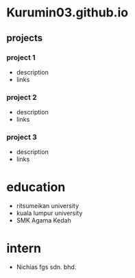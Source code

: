 # Kurumin03.github.io

## projects
### project 1
- description
- links

### project 2
- description
- links
  
### project 3
- description
- links

# education
- ritsumeikan university
- kuala lumpur university
- SMK Agama Kedah
  
# intern
- Nichias fgs sdn. bhd.

